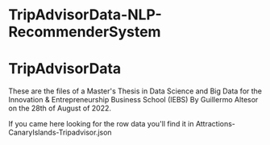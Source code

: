 # TripAdvisorData-NLP-RecommenderSystem

# TripAdvisorData

These are the files of a Master's Thesis in Data Science and Big Data for the Innovation & Entrepreneurship Business School (IEBS)
By Guillermo Altesor on the 28th of August of 2022.

If you came here looking for the row data you'll find it in Attractions-CanaryIslands-Tripadvisor.json
